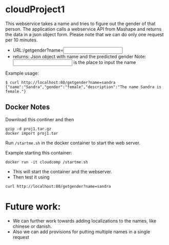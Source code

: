cloudProject1
=============
This webservice takes a name and tries to figure out the gender of that person. The application calls a webservice API 
from Mashape and returns the data in a json object form. Please note that we can do only one request per 10 minutes. 

* URL:/getgender?name=<input name>
* returns: Json object with name and the predicted gender
Note: <input name> is the place to input the name

Example usage:
```
$ curl http://localhost:80/getgender?name=sandra
{"name":"Sandra","gender":"female","description":"The name Sandra is female."}
```


## Docker Notes
Download this continer and then
```
gzip -d proj1.tar.gz
docker import proj1.tar
```

Run `/startme.sh` in the docker container to start the web server.

Example starting this container:
```
docker run -it cloudcomp /startme.sh
```
* This will start the container and the webserver.
* Then test it using
```
curl http://localhost:80/getgender?name=sandra
```

Future work:
=============
* We can further work towards adding localizations to the names, like chinese or danish.
* Also we can add provisions for putting multiple names in a single request
